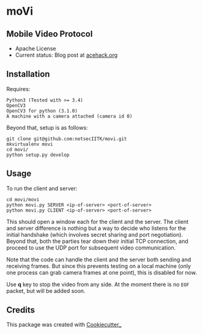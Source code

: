moVi
===============================

## Mobile Video Protocol

* Apache License
* Current status: Blog post at [acehack.org](http://www.acehack.org/posts/2016-10-08-movi.html)

## Installation
Requires:
```
Python3 (Tested with >= 3.4)
OpenCV3
OpenCV3 for python (3.1.0)
A machine with a camera attached (camera id 0)
```

Beyond that, setup is as follows:
```
git clone git@github.com:netsecIITK/movi.git
mkvirtualenv movi
cd movi/
python setup.py develop
```

## Usage
To run the client and server:
```
cd movi/movi
python movi.py SERVER <ip-of-server> <port-of-server>
python movi.py CLIENT <ip-of-server> <port-of-server>
```

This should open a window each for the client and the server. The client and server difference is nothing but
a way to decide who listens for the initial handshake (which involves secret sharing and port negotiation).
Beyond that, both the parties tear down their initial TCP connection, and proceed to use the UDP port for
subsequent video communication.

Note that the code can handle the client and the server both sending and receiving frames. But since this prevents
testing on a local machine (only one process can grab camera frames at one point), this is disabled for now.

Use **q** key to stop the video from any side. At the moment there is no `EOF` packet, but will be added soon.

## Credits
This package was created with [Cookiecutter_](https://github.com/audreyr/cookiecutter)
